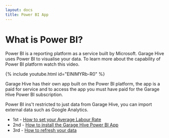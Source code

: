 ```yaml
---
layout: docs
title: Power BI App
---
```


#   What is Power BI?

Power BI is a reporting platform as a service built by Microsoft. Garage Hive uses Power BI to visualise your data. To learn more about the capability of Power BI platform watch this video. 

{% include youtube.html id="ElNlMYRb-R0" %}

Garage Hive has their own app built on the Power BI platform, the app is a paid for service and to access the app you must have paid for the Garage Hive Power BI subscription. 

Power BI ins't restricted to just data from Garage Hive, you can import external data such as Google Analytics. 

* 1st - [How to set your Average Labour Rate](https://docs.garagehive.co.uk/docs/powerbi-labourrate.html "Set Average Labour Rate")
* 2nd - [How to install the Garage Hive Power BI App](https://docs.garagehive.co.uk/docs/powerbi-installing-app.html "How to install the Garage Hive Power BI App")
* 3rd - [How to refresh your data](https://docs.garagehive.co.uk/docs/powerbi-refresh-data.html "How to refresh your data")